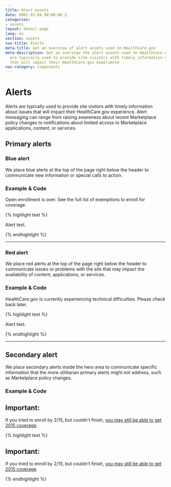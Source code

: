 ```yaml
---
title: Alert assets
date: 0001-01-04 00:00:00 Z
categories:
- assets
layout: detail-page
lang: en
section: assets
nav-title: Alerts
meta-title: Get an overview of alert assets used on HealthCare.gov
meta-description: Get an overview the alert assets used on HealthCare.gov. Alerts
  are typically used to provide site visitors with timely information about issues
  that will impact their HealthCare.gov experience
nav-category: components
---
```


# Alerts

<div class="intro">
Alerts are typically used to provide site visitors with timely information about issues that will impact their HealthCare.gov experience. Alert messaging can range from raising awareness about recent Marketplace policy changes to notifications about limited access to Marketplace applications, content, or services.
</div>

<div class="hr"></div>

## Primary alerts

### Blue alert

We place blue alerts at the top of the page right below the header to communicate new information or special calls to action.

<h3 class="label-opensans">Example &amp; Code</h3>

<div class="code-wrapper">
<div class="preview">
	<div class="container">
		<div class="top-content centered row">
			<div class="alert blue-bg col-md-8 col-md-offset-2">
				<p>Open enrollment is over. See the full list of exemptions to enroll for coverage.</p>
			</div>
		</div>
	</div>
</div>
<div id="blue-alert-code">
	{% highlight text %}
	<div class="container">
		<div class="top-content centered row">
			<div class="alert blue-bg col-md-8 col-md-offset-2">
				<p>Alert text.</p>
			</div>
		</div>
	</div>
	{% endhighlight %}
</div>
</div>

* * *

### Red alert

We place red alerts at the top of the page right below the header to communicate issues or problems with the site that may impact the availability of content, applications, or services.

<h3 class="label-opensans">Example &amp; Code</h3>

<div class="code-wrapper">
<div class="preview">
	<div class="container">
		<div class="top-content centered row">
			<div class="alert alert-danger col-md-8 col-md-offset-2">
				<p>HealthCare.gov is currently experiencing technical difficulties. Please check back later.</p>
			</div>
		</div>
	</div>
</div>
<div id="red-alert-code">
	{% highlight text %}
	<div class="container">
		<div class="top-content centered row">
		<div class="alert alert-danger col-md-8 col-md-offset-2">
			<p>Alert text.</p>
		</div>
	</div>
	{% endhighlight %}
</div>
</div>

* * *

## Secondary alert

We place secondary alerts inside the hero area to communicate specific information that the more utilitarian primary alerts might not address, such as Marketplace policy changes.

<h3 class="label-opensans">Example &amp; Code</h3>

<div class="code-wrapper">
<div class="preview row">
	<div id="secondary-alert" class="col-xs-12">
		<div class="hero-message">
			<div class="message-icon">
				<span class="glyphicon glyphicon-star" aria-hidden="true"></span>
			</div>
			<div>
				<div>
					<div><h2>Important:</h2>
						 <p>If you tried to enroll by 2/15, but couldn’t finish, <a href="#">you may still be able to get 2015 coverage</a>.</p>
					</div>
				</div>
			</div>
		</div>
	</div>
</div>
<div id="secondary-alert-code">
	{% highlight text %}
	<div id="secondary-alert" class="col-xs-12">
		<div class="hero-message">
			<div class="message-icon">
				<span class="glyphicon glyphicon-star" aria-hidden="true"></span>
			</div>
			<div>
				<div>
					<div><h2>Important:</h2>
						 <p>If you tried to enroll by 2/15, but couldn’t finish, <a href="#">you may still be able to get 2015 coverage</a>.</p>
					</div>
				</div>
			</div>
		</div>
	</div>
	{% endhighlight %}
</div>
</div>
